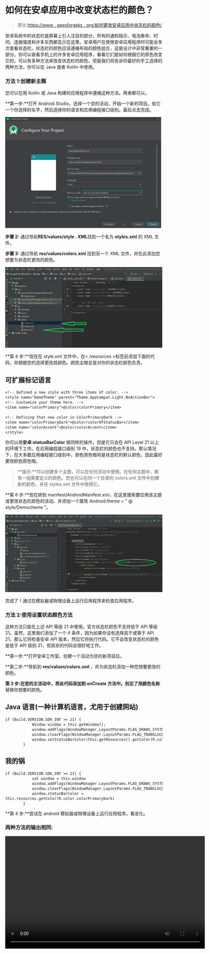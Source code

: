 # 如何在安卓应用中改变状态栏的颜色？

> 原文:[https://www . geesforgeks . org/如何更改安卓应用中状态栏的颜色/](https://www.geeksforgeeks.org/how-to-change-the-color-of-status-bar-in-an-android-app/)

安卓系统中的状态栏是屏幕上引人注目的部分，所有的通知指示、电池寿命、时间、连接强度和许多东西都显示在这里。安卓用户在使用安卓应用程序时可能会多次查看状态栏。状态栏的颜色应该遵循布局的颜色组合，这是设计中非常重要的一部分。你可以查看手机上的许多安卓应用程序，看看它们是如何根据它的原色改变它的。可以有多种方法来改变状态栏的颜色，但是我们将告诉你最好的手工选择的两种方法，你可以在 Java 或者 Kotlin 中使用。

### 方法 1:创建新主题

您可以在用 Kotlin 或 Java 构建的应用程序中遵循这种方法。两者都可以。

**第一步:**打开 Android Studio，选择一个空的活动，开始一个新的项目。给它一个你选择的名字，然后选择你的语言和应用编程接口级别。最后点击完成。

![](img/0334e5938e39da38b0aaa98f16d06277.png)

**步骤 2:** 通过导航**RES/values/style . XML**找到一个名为 **styles.xml** 的 XML 文件。

**步骤 3:** 通过导航 **res/values/colors.xml** 找到另一个 XML 文件，并在此添加您想要为状态栏更改的颜色。

![](img/94f42fc5cc7c6610bd89845d54e33ed7.png)

**第 4 步:**现在在 style.xml 文件中，在< /resources >标签前添加下面的代码，并根据您的选择更改其颜色。颜色主暗总是对你的状态栏颜色负责。

## 可扩展标记语言

```
<!-- Defined a new style with three items of color. -->
<style name="DemoTheme" parent="Theme.AppCompat.Light.NoActionBar">
<!-- Customize your theme here. -->
<item name="colorPrimary">@color/colorPrimary</item>

<!-- Defining that new color in ColorPrimaryDark -->
<item name="colorPrimaryDark">@color/colorOfStatusBar</item>
<item name="colorAccent">@color/colorAccent</item>
</style>
```

你可以用**安卓:statusBarColor** 做同样的操作，但是它只会在 API Level 21 以上的环境下工作。在应用编程接口级别 19 中，状态栏的颜色也不支持。默认情况下，在大多数应用编程接口级别中，颜色原色暗将是状态栏的默认颜色，因此最好更改颜色原色暗。

> **提示:**可以创建多个主题，可以在任何活动中使用。在任何主题中，都有一组需要定义的颜色，您也可以在同一个目录的 colors.xml 文件中创建新的颜色，并在 styles.xml 文件中使用它。

**第 6 步:**现在转到 manifest/AndroidManifest.xml，在这里搜索要应用该主题或更改状态栏颜色的活动。并添加一个属性 Android:theme = " @ style/Democheme "。

![](img/e8932122aac9651bc344a775176420ad.png)

完成了！通过在模拟器或物理设备上运行应用程序来检查应用程序。

### 方法 2:使用设置状态颜色方法

这种方法只能在上述 API 等级 21 中使用。官方状态栏颜色不支持低于 API 等级 21。虽然，这里我们添加了一个 if 条件，因为如果你没有选择高于或等于 API 21，那么它将检查安卓 API 版本，然后它将执行代码。它不会改变状态栏的颜色是低于 API 级别 21，但其余的代码会很好地工作。

**第一步:**打开安卓工作室，创建一个活动为空的新项目后。

**第二步:**导航到 **res/values/colors.xml** ，并为状态栏添加一种您想要更改的颜色。

**第 3 步:**在您的主活动中，将此代码添加到 onCreate 方法中。别忘了用**颜色名称**替换你想要的颜色。

## Java 语言(一种计算机语言，尤用于创建网站)

```
if (Build.VERSION.SDK_INT >= 21) {
            Window window = this.getWindow();
            window.addFlags(WindowManager.LayoutParams.FLAG_DRAWS_SYSTEM_BAR_BACKGROUNDS);
            window.clearFlags(WindowManager.LayoutParams.FLAG_TRANSLUCENT_STATUS);
            window.setStatusBarColor(this.getResources().getColor(R.color.colorPrimaryDark));
        }
```

## 我的锅

```
if (Build.VERSION.SDK_INT >= 21) {
            val window = this.window
            window.addFlags(WindowManager.LayoutParams.FLAG_DRAWS_SYSTEM_BAR_BACKGROUNDS)
            window.clearFlags(WindowManager.LayoutParams.FLAG_TRANSLUCENT_STATUS)
            window.statusBarColor = this.resources.getColor(R.color.colorPrimaryDark)
        }
```

**第 4 步:**尝试在 android 模拟器或物理设备上运行应用程序。看变化。

### **两种方法的输出相同:**

<video class="wp-video-shortcode" id="video-523162-1" width="640" height="360" preload="metadata" controls=""><source type="video/mp4" src="https://media.geeksforgeeks.org/wp-content/uploads/20201128213615/output.mp4?_=1">[https://media.geeksforgeeks.org/wp-content/uploads/20201128213615/output.mp4](https://media.geeksforgeeks.org/wp-content/uploads/20201128213615/output.mp4)</video>